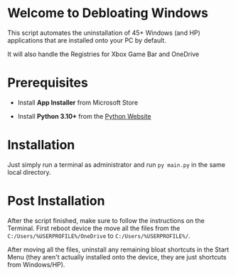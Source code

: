 # Welcome to Debloating Windows

This script automates the uninstallation of 45+ Windows (and HP) applications that are installed onto your PC by default.

It will also handle the Registries for Xbox Game Bar and OneDrive

# Prerequisites 

- Install **App Installer** from Microsoft Store

- Install **Python 3.10+** from the [Python Website](https://www.python.org/downloads/)

# Installation

Just simply run a terminal as administrator and run `py main.py` in the same local directory.

# Post Installation

After the script finished, make sure to follow the instructions on the Terminal. First reboot device the move all the files from the `C:/Users/%USERPROFILE%/OneDrive` to `C:/Users/%USERPROFILE%/`.

After moving all the files, uninstall any remaining bloat shortcuts in the Start Menu (they aren't actually installed onto the device, they are just shortcuts from Windows/HP).